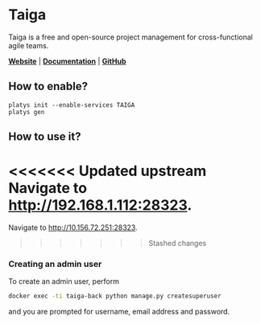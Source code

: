 # Taiga 

Taiga is a free and open-source project management for cross-functional agile teams. 

**[Website](https://taiga.io/)** | **[Documentation](https://community.taiga.io/c/learn-taiga-basic)** | **[GitHub](https://github.com/taigaio/taiga)**

## How to enable?

```
platys init --enable-services TAIGA
platys gen
```

## How to use it?

<<<<<<< Updated upstream
Navigate to <http://192.168.1.112:28323>.
=======
Navigate to <http://10.156.72.251:28323>.
>>>>>>> Stashed changes

### Creating an admin user

To create an admin user, perform 

```bash
docker exec -ti taiga-back python manage.py createsuperuser
```

and you are prompted for username, email address and password. 